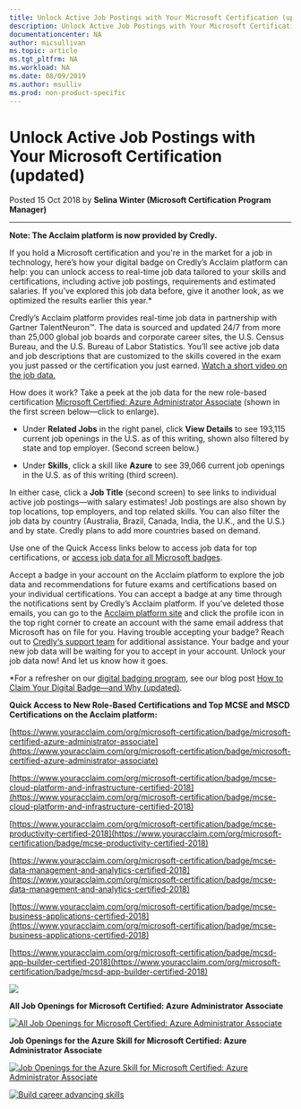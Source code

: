 ```yaml
---
title: Unlock Active Job Postings with Your Microsoft Certification (updated) | Microsoft Docs
description: Unlock Active Job Postings with Your Microsoft Certification (updated) 
documentationcenter: NA 
author: micsullivan
ms.topic: article
ms.tgt_pltfrm: NA
ms.workload: NA
ms.date: 08/09/2019
ms.author: msulliv
ms.prod: non-product-specific
---
```

# Unlock Active Job Postings with Your Microsoft Certification (updated)

Posted 15 Oct 2018 by **Selina Winter (Microsoft Certification Program Manager)**

___

**Note: The Acclaim platform is now provided by Credly.**

If you hold a Microsoft certification and you're in the market for a job in technology, here’s how your digital badge on Credly’s Acclaim platform can help: you can unlock access to real-time job data tailored to your skills and certifications, including active job postings, requirements and estimated salaries. If you’ve explored this job data before, give it another look, as we optimized the results earlier this year.*

Credly’s Acclaim platform provides real-time job data in partnership with Gartner TalentNeuron™. The data is sourced and updated 24/7 from more than 25,000 global job boards and corporate career sites, the U.S. Census Bureau, and the U.S. Bureau of Labor Statistics. You’ll see active job data and job descriptions that are customized to the skills covered in the exam you just passed or the certification you just earned. [Watch a short video on the job data.](https://www.youtube.com/watch?v=G4qBl17VgBo)

How does it work? Take a peek at the job data for the new role-based certification [Microsoft Certified: Azure Administrator Associate](https://www.youracclaim.com/org/microsoft-certification/badge/microsoft-certified-azure-administrator-associate) (shown in the first screen below—click to enlarge).

- Under **Related Jobs** in the right panel, click **View Details** to see 193,115 current job openings in the U.S. as of this writing, shown also filtered by state and top employer. (Second screen below.)

- Under **Skills**, click a skill like **Azure** to see 39,066 current job openings in the U.S. as of this writing (third screen).

In either case, click a **Job Title** (second screen) to see links to individual active job postings—with salary estimates! Job postings are also shown by top locations, top employers, and top related skills. You can also filter the job data by country (Australia, Brazil, Canada, India, the U.K., and the U.S.) and by state. Credly plans to add more countries based on demand.

Use one of the Quick Access links below to access job data for top certifications, or [access job data for all Microsoft badges](https://www.youracclaim.com/organizations/microsoft-certification).

Accept a badge in your account on the Acclaim platform to explore the job data and recommendations for future exams and certifications based on your individual certifications. You can accept a badge at any time through the notifications sent by Credly’s Acclaim platform. If you’ve deleted those emails, you can go to the [Acclaim platform site](http://www.youracclaim.com/) and click the profile icon in the top right corner to create an account with the same email address that Microsoft has on file for you. Having trouble accepting your badge? Reach out to [Credly‘s support team](http://support.youracclaim.com/) for additional assistance. Your badge and your new job data will be waiting for you to accept in your account. Unlock your job data now! And let us know how it goes.

*For a refresher on our [digital badging program](https://www.microsoft.com/learning/badges.aspx), see our blog post [How to Claim Your Digital Badge—and Why (updated)](https://www.microsoft.com/en-us/learning/community-blog-post.aspx?BlogId=8&Id=375169).

**Quick Access to New Role-Based Certifications and Top MCSE and MSCD Certifications on the Acclaim platform:**

[https://www.youracclaim.com/org/microsoft-certification/badge/microsoft-certified-azure-administrator-associate](https://www.youracclaim.com/org/microsoft-certification/badge/microsoft-certified-azure-administrator-associate)  

[https://www.youracclaim.com/org/microsoft-certification/badge/mcse-cloud-platform-and-infrastructure-certified-2018](https://www.youracclaim.com/org/microsoft-certification/badge/mcse-cloud-platform-and-infrastructure-certified-2018)

[https://www.youracclaim.com/org/microsoft-certification/badge/mcse-productivity-certified-2018](https://www.youracclaim.com/org/microsoft-certification/badge/mcse-productivity-certified-2018)

[https://www.youracclaim.com/org/microsoft-certification/badge/mcse-data-management-and-analytics-certified-2018](https://www.youracclaim.com/org/microsoft-certification/badge/mcse-data-management-and-analytics-certified-2018)

[https://www.youracclaim.com/org/microsoft-certification/badge/mcse-business-applications-certified-2018](https://www.youracclaim.com/org/microsoft-certification/badge/mcse-business-applications-certified-2018)

[https://www.youracclaim.com/org/microsoft-certification/badge/mcsd-app-builder-certified-2018](https://www.youracclaim.com/org/microsoft-certification/badge/mcsd-app-builder-certified-2018)

[![ ](images/azure-administrator-on-acclaim.jpg)](images/azure-administrator-on-acclaim.jpg)

**All Job Openings for Microsoft Certified: Azure Administrator Associate**

[![All Job Openings for Microsoft Certified: Azure Administrator Associate](images/azure-badge-level-lmi.png)](images/azure-badge-level-lmi.png)

**Job Openings for the Azure Skill for Microsoft Certified: Azure Administrator Associate**

[![Job Openings for the Azure Skill for Microsoft Certified: Azure Administrator Associate](images/azure-skill-tag.png)](images/azure-skill-tag.png)


[![Build career advancing skills](images/microsoft-certified-banner.png)](https://www.microsoft.com/learning/azure-training-certification.aspx?WT.icid=mva_bnr_lexawareness_usen_asi_rightrail_oct2017)